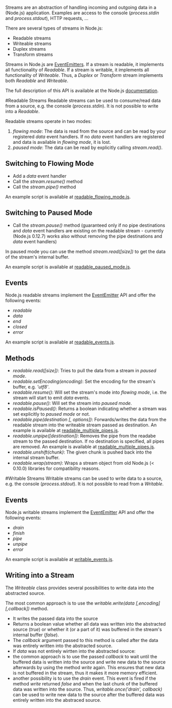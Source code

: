 Streams are an abstraction of handling incoming and outgoing data in a (Node.js) application. Examples are access to the console (_process.stdin_ and _process.stdout_), HTTP requests, ...

There are several types of streams in Node.js:
* Readable streams
* Writeable streams
* Duplex streams
* Transform streams

Streams in Node.js are [EventEmitters](https://github.com/lgeorgieff/javascript/blob/master/node.js/060_events/README.md). If a stream is readable, it implements all functionality of _Readable_. If a stream is writable, it implements all functionality of _Writeable_. Thus, a _Duplex_ or _Transform_ stream implements both _Readable_ and _Writeable_.

The full description of this API is available at the Node.js [documentation](https://nodejs.org/api/stream.html).

#Readable Streams
Readable streams can be used to consume/read data from a source, e.g. the console (_process.stdin_). It is not possible to write into a _Readable_.

Readable streams operate in two modes:
 1. _flowing mode_: The data is read from the source and can be read by your registered _data_ event handlers. If no _data_ event handlers are registered and data is available in _flowing mode_, it is lost.
 2. _paused mode_: The data can be read by explicitly calling _stream.read()_.
 
## Switching to Flowing Mode
* Add a _data_ event handler
* Call the _stream.resume()_ method
* Call the _stream.pipe()_ method

An example script is available at [readable_flowing_mode.js](readable_flowing_mode.js).
 
## Switching to Paused Mode
* Call the _stream.pause()_ method (guaranteed only if no pipe destinations and _data_ event handlers are existing on the readable stream - currently (Node.js 0.12.7) works also without removing the pipe destinations and _data_ event handlers)

In paused mode you can use the method _stream.read([size])_ to get the data of the stream's internal buffer.

An example script is available at [readable_paused_mode.js](readable_paused_mode.js).

## Events
Node.js readable streams implement the [EventEmitter](https://github.com/lgeorgieff/javascript/blob/master/node.js/060_events/README.md) API and offer the following events:
* _readable_
* _data_
* _end_
* _closed_
* _error_

An example script is available at [readable_events.js](readable_events.js).

## Methods
* _readable.read([size])_: Tries to pull the data from a stream in _paused mode_.
* _readable.setEncoding(encoding)_: Set the encoding for the stream's buffer, e.g. _'utf8'_.
* _readable.resume()_: Will set the stream's mode into _flowing mode_, i.e. the stream will start to emit _data_ events.
* _readable.pause()_: Will set the stream into _paused mode_.
* _readable.isPaused()_: Returns a boolean indicating whether a stream was set explicitly to _paused mode_ or not.
* _readable.pipe(destination [, options])_: Forwards/writes the data from the readable stream into the writeable stream passed as destination. An example is available at [readable_multiple_pipes.js](readable_multiple_pipes.js).
* _readable.unpipe([destination])_: Removes the pipe from the readabe stream to the passed destination. If no destination is specified, all pipes are removed. An example is available at [readable_multiple_pipes.js](readable_multiple_pipes.js).
* _readable.unshift(chunk)_: The given chunk is pushed back into the internal stream buffer.
* _readable.wrap(stream)_: Wraps a stream object from old Node.js (< 0.10.0) libraries for compatibility reasons.


#Writable Streams
Writable streams can be used to write data to a source, e.g. the console (_process.stdout_). It is not possible to read from a _Writable_.

## Events
Node.js writable streams implement the [EventEmitter](https://github.com/lgeorgieff/javascript/blob/master/node.js/060_events/README.md) API and offer the following events:
* _drain_
* _finish_
* _pipe_
* _unpipe_
* _error_

An example script is available at [writable_events.js](writable_events.js).

## Writing into a Stream
The _Writeable_ class provides several possibilities to write data into the abstracted source.

The most common approach is to use the _writable.write(data [,encoding] [,callback])_ method.
* It writes the passed data into the source
* Returns a boolean value whether all data was written into the abstracted source (_true_) or whether it (or a part of it) was buffered in the stream's internal buffer (_false_).
* The _callback_ argument passed to this method is called after the data was entirely written into the abstracted source.
* If _data_ was not entirely wirtten into the abstracted source:
 * the common approach is to use the passed _callback_ to wait until the buffered data is written into the source and write new data to the source afterwards by using the method _write_ again. This ensures that new data is not buffered in the stream, thus it makes it more memory efficient.
 * another possibility is to use the _drain_ event. This event is fired if the method _write_ returned _false_ and when the last chunk of the buffered data was written into the source. Thus, _writable.once('drain', callback)_ can be used to write new data to the source after the buffered data was entirely written into the abstraced source.
